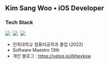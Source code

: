 ## Kim Sang Woo • iOS Developer
<h3>Tech Stack</h3>

<p>
 <img src="https://img.shields.io/badge/iOS-2E2E2E?style=flat-square&logo=apple&logoColor=white"/>&nbsp 
 <img src="https://img.shields.io/badge/Swift-FF4000?style=flat-square&logo=swift&logoColor=white"/>&nbsp 
 <img src="https://img.shields.io/badge/Python-3572A5?style=flat-square&logo=python&logoColor=white"/>&nbsp 
</p>
   
- 인하대학교 컴퓨터공학과 졸업 (2022)   
- Software Maestro 13th   
- 개인 블로그 : https://velog.io/@heyksw
